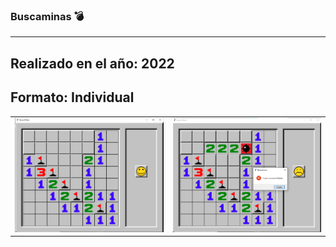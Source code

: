 ### Buscaminas 💣
---
## Realizado en el año: 2022
## Formato: Individual
<table>
  <tr>
    <td><img src="bm1.png" alt="Imagen 1"></td>
    <td><img src="bm2.png" alt="Imagen 2"></td>
  </tr>
</table>
